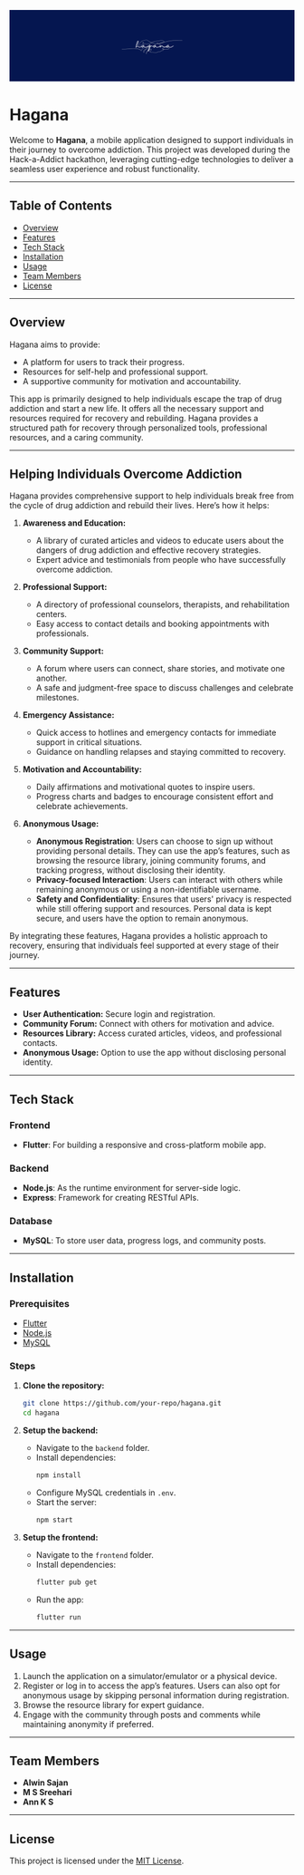![Banner](https://github.com/Alwin-Sajan/Hagana-HACK-A-ADDICT/blob/main/hagana/assets/images/Blue%20Gold%20Elegant%20Minimalist%20Digital%20Marketer%20LinkedIn%20Banner.png?raw=true)

# Hagana

Welcome to **Hagana**, a mobile application designed to support individuals in their journey to overcome addiction. This project was developed during the Hack-a-Addict hackathon, leveraging cutting-edge technologies to deliver a seamless user experience and robust functionality.

---

## Table of Contents
- [Overview](#overview)
- [Features](#features)
- [Tech Stack](#tech-stack)
- [Installation](#installation)
- [Usage](#usage)
- [Team Members](#team-members)
- [License](#license)

---

## Overview
Hagana aims to provide:
- A platform for users to track their progress.
- Resources for self-help and professional support.
- A supportive community for motivation and accountability.

This app is primarily designed to help individuals escape the trap of drug addiction and start a new life. It offers all the necessary support and resources required for recovery and rebuilding. Hagana provides a structured path for recovery through personalized tools, professional resources, and a caring community. 

---

## Helping Individuals Overcome Addiction
Hagana provides comprehensive support to help individuals break free from the cycle of drug addiction and rebuild their lives. Here’s how it helps:

1. **Awareness and Education:**
   - A library of curated articles and videos to educate users about the dangers of drug addiction and effective recovery strategies.
   - Expert advice and testimonials from people who have successfully overcome addiction.

2. **Professional Support:**
   - A directory of professional counselors, therapists, and rehabilitation centers.
   - Easy access to contact details and booking appointments with professionals.

3. **Community Support:**
   - A forum where users can connect, share stories, and motivate one another.
   - A safe and judgment-free space to discuss challenges and celebrate milestones.

4. **Emergency Assistance:**
   - Quick access to hotlines and emergency contacts for immediate support in critical situations.
   - Guidance on handling relapses and staying committed to recovery.

5. **Motivation and Accountability:**
   - Daily affirmations and motivational quotes to inspire users.
   - Progress charts and badges to encourage consistent effort and celebrate achievements.

6. **Anonymous Usage:**
   - **Anonymous Registration**: Users can choose to sign up without providing personal details. They can use the app’s features, such as browsing the resource library, joining community forums, and tracking progress, without disclosing their identity.
   - **Privacy-focused Interaction**: Users can interact with others while remaining anonymous or using a non-identifiable username.
   - **Safety and Confidentiality**: Ensures that users' privacy is respected while still offering support and resources. Personal data is kept secure, and users have the option to remain anonymous.

By integrating these features, Hagana provides a holistic approach to recovery, ensuring that individuals feel supported at every stage of their journey.

---

## Features
- **User Authentication:** Secure login and registration.
- **Community Forum:** Connect with others for motivation and advice.
- **Resources Library:** Access curated articles, videos, and professional contacts.
- **Anonymous Usage:** Option to use the app without disclosing personal identity.

---

## Tech Stack

### Frontend
- **Flutter**: For building a responsive and cross-platform mobile app.

### Backend
- **Node.js**: As the runtime environment for server-side logic.
- **Express**: Framework for creating RESTful APIs.

### Database
- **MySQL**: To store user data, progress logs, and community posts.

---

## Installation

### Prerequisites
- [Flutter](https://flutter.dev/docs/get-started/install)
- [Node.js](https://nodejs.org/)
- [MySQL](https://www.mysql.com/)

### Steps
1. **Clone the repository:**
   ```bash
   git clone https://github.com/your-repo/hagana.git
   cd hagana
   ```

2. **Setup the backend:**
   - Navigate to the `backend` folder.
   - Install dependencies:
     ```bash
     npm install
     ```
   - Configure MySQL credentials in `.env`.
   - Start the server:
     ```bash
     npm start
     ```

3. **Setup the frontend:**
   - Navigate to the `frontend` folder.
   - Install dependencies:
     ```bash
     flutter pub get
     ```
   - Run the app:
     ```bash
     flutter run
     ```

---

## Usage
1. Launch the application on a simulator/emulator or a physical device.
2. Register or log in to access the app’s features. Users can also opt for anonymous usage by skipping personal information during registration.
3. Browse the resource library for expert guidance.
4. Engage with the community through posts and comments while maintaining anonymity if preferred.

---

## Team Members
- **Alwin Sajan** 
- **M S Sreehari** 
- **Ann K S** 


---

## License
This project is licensed under the [MIT License](LICENSE).

